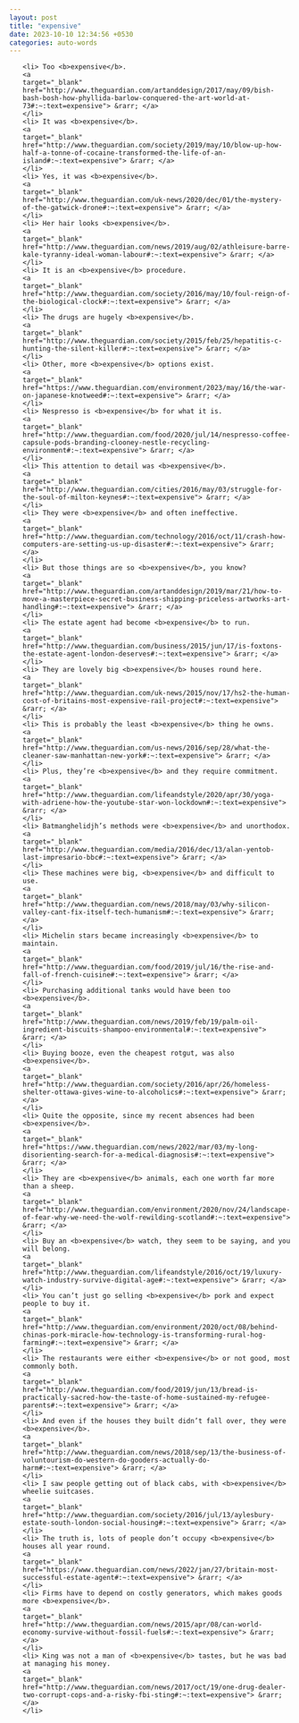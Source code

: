 ```yaml
---
layout: post
title: "expensive"
date: 2023-10-10 12:34:56 +0530
categories: auto-words
---
```

<ol>

    <li> Too <b>expensive</b>.
    <a 
    target="_blank" 
    href="http://www.theguardian.com/artanddesign/2017/may/09/bish-bash-bosh-how-phyllida-barlow-conquered-the-art-world-at-73#:~:text=expensive"> &rarr; </a>
    </li>
    <li> It was <b>expensive</b>.
    <a 
    target="_blank" 
    href="http://www.theguardian.com/society/2019/may/10/blow-up-how-half-a-tonne-of-cocaine-transformed-the-life-of-an-island#:~:text=expensive"> &rarr; </a>
    </li>
    <li> Yes, it was <b>expensive</b>.
    <a 
    target="_blank" 
    href="http://www.theguardian.com/uk-news/2020/dec/01/the-mystery-of-the-gatwick-drone#:~:text=expensive"> &rarr; </a>
    </li>
    <li> Her hair looks <b>expensive</b>.
    <a 
    target="_blank" 
    href="http://www.theguardian.com/news/2019/aug/02/athleisure-barre-kale-tyranny-ideal-woman-labour#:~:text=expensive"> &rarr; </a>
    </li>
    <li> It is an <b>expensive</b> procedure.
    <a 
    target="_blank" 
    href="http://www.theguardian.com/society/2016/may/10/foul-reign-of-the-biological-clock#:~:text=expensive"> &rarr; </a>
    </li>
    <li> The drugs are hugely <b>expensive</b>.
    <a 
    target="_blank" 
    href="http://www.theguardian.com/society/2015/feb/25/hepatitis-c-hunting-the-silent-killer#:~:text=expensive"> &rarr; </a>
    </li>
    <li> Other, more <b>expensive</b> options exist.
    <a 
    target="_blank" 
    href="https://www.theguardian.com/environment/2023/may/16/the-war-on-japanese-knotweed#:~:text=expensive"> &rarr; </a>
    </li>
    <li> Nespresso is <b>expensive</b> for what it is.
    <a 
    target="_blank" 
    href="http://www.theguardian.com/food/2020/jul/14/nespresso-coffee-capsule-pods-branding-clooney-nestle-recycling-environment#:~:text=expensive"> &rarr; </a>
    </li>
    <li> This attention to detail was <b>expensive</b>.
    <a 
    target="_blank" 
    href="http://www.theguardian.com/cities/2016/may/03/struggle-for-the-soul-of-milton-keynes#:~:text=expensive"> &rarr; </a>
    </li>
    <li> They were <b>expensive</b> and often ineffective.
    <a 
    target="_blank" 
    href="http://www.theguardian.com/technology/2016/oct/11/crash-how-computers-are-setting-us-up-disaster#:~:text=expensive"> &rarr; </a>
    </li>
    <li> But those things are so <b>expensive</b>, you know?
    <a 
    target="_blank" 
    href="http://www.theguardian.com/artanddesign/2019/mar/21/how-to-move-a-masterpiece-secret-business-shipping-priceless-artworks-art-handling#:~:text=expensive"> &rarr; </a>
    </li>
    <li> The estate agent had become <b>expensive</b> to run.
    <a 
    target="_blank" 
    href="http://www.theguardian.com/business/2015/jun/17/is-foxtons-the-estate-agent-london-deserves#:~:text=expensive"> &rarr; </a>
    </li>
    <li> They are lovely big <b>expensive</b> houses round here.
    <a 
    target="_blank" 
    href="http://www.theguardian.com/uk-news/2015/nov/17/hs2-the-human-cost-of-britains-most-expensive-rail-project#:~:text=expensive"> &rarr; </a>
    </li>
    <li> This is probably the least <b>expensive</b> thing he owns.
    <a 
    target="_blank" 
    href="http://www.theguardian.com/us-news/2016/sep/28/what-the-cleaner-saw-manhattan-new-york#:~:text=expensive"> &rarr; </a>
    </li>
    <li> Plus, they’re <b>expensive</b> and they require commitment.
    <a 
    target="_blank" 
    href="http://www.theguardian.com/lifeandstyle/2020/apr/30/yoga-with-adriene-how-the-youtube-star-won-lockdown#:~:text=expensive"> &rarr; </a>
    </li>
    <li> Batmanghelidjh’s methods were <b>expensive</b> and unorthodox.
    <a 
    target="_blank" 
    href="http://www.theguardian.com/media/2016/dec/13/alan-yentob-last-impresario-bbc#:~:text=expensive"> &rarr; </a>
    </li>
    <li> These machines were big, <b>expensive</b> and difficult to use.
    <a 
    target="_blank" 
    href="http://www.theguardian.com/news/2018/may/03/why-silicon-valley-cant-fix-itself-tech-humanism#:~:text=expensive"> &rarr; </a>
    </li>
    <li> Michelin stars became increasingly <b>expensive</b> to maintain.
    <a 
    target="_blank" 
    href="http://www.theguardian.com/food/2019/jul/16/the-rise-and-fall-of-french-cuisine#:~:text=expensive"> &rarr; </a>
    </li>
    <li> Purchasing additional tanks would have been too <b>expensive</b>.
    <a 
    target="_blank" 
    href="http://www.theguardian.com/news/2019/feb/19/palm-oil-ingredient-biscuits-shampoo-environmental#:~:text=expensive"> &rarr; </a>
    </li>
    <li> Buying booze, even the cheapest rotgut, was also <b>expensive</b>.
    <a 
    target="_blank" 
    href="http://www.theguardian.com/society/2016/apr/26/homeless-shelter-ottawa-gives-wine-to-alcoholics#:~:text=expensive"> &rarr; </a>
    </li>
    <li> Quite the opposite, since my recent absences had been <b>expensive</b>.
    <a 
    target="_blank" 
    href="https://www.theguardian.com/news/2022/mar/03/my-long-disorienting-search-for-a-medical-diagnosis#:~:text=expensive"> &rarr; </a>
    </li>
    <li> They are <b>expensive</b> animals, each one worth far more than a sheep.
    <a 
    target="_blank" 
    href="http://www.theguardian.com/environment/2020/nov/24/landscape-of-fear-why-we-need-the-wolf-rewilding-scotland#:~:text=expensive"> &rarr; </a>
    </li>
    <li> Buy an <b>expensive</b> watch, they seem to be saying, and you will belong.
    <a 
    target="_blank" 
    href="http://www.theguardian.com/lifeandstyle/2016/oct/19/luxury-watch-industry-survive-digital-age#:~:text=expensive"> &rarr; </a>
    </li>
    <li> You can’t just go selling <b>expensive</b> pork and expect people to buy it.
    <a 
    target="_blank" 
    href="http://www.theguardian.com/environment/2020/oct/08/behind-chinas-pork-miracle-how-technology-is-transforming-rural-hog-farming#:~:text=expensive"> &rarr; </a>
    </li>
    <li> The restaurants were either <b>expensive</b> or not good, most commonly both.
    <a 
    target="_blank" 
    href="http://www.theguardian.com/food/2019/jun/13/bread-is-practically-sacred-how-the-taste-of-home-sustained-my-refugee-parents#:~:text=expensive"> &rarr; </a>
    </li>
    <li> And even if the houses they built didn’t fall over, they were <b>expensive</b>.
    <a 
    target="_blank" 
    href="http://www.theguardian.com/news/2018/sep/13/the-business-of-voluntourism-do-western-do-gooders-actually-do-harm#:~:text=expensive"> &rarr; </a>
    </li>
    <li> I saw people getting out of black cabs, with <b>expensive</b> wheelie suitcases.
    <a 
    target="_blank" 
    href="http://www.theguardian.com/society/2016/jul/13/aylesbury-estate-south-london-social-housing#:~:text=expensive"> &rarr; </a>
    </li>
    <li> The truth is, lots of people don’t occupy <b>expensive</b> houses all year round.
    <a 
    target="_blank" 
    href="https://www.theguardian.com/news/2022/jan/27/britain-most-successful-estate-agent#:~:text=expensive"> &rarr; </a>
    </li>
    <li> Firms have to depend on costly generators, which makes goods more <b>expensive</b>.
    <a 
    target="_blank" 
    href="http://www.theguardian.com/news/2015/apr/08/can-world-economy-survive-without-fossil-fuels#:~:text=expensive"> &rarr; </a>
    </li>
    <li> King was not a man of <b>expensive</b> tastes, but he was bad at managing his money.
    <a 
    target="_blank" 
    href="http://www.theguardian.com/news/2017/oct/19/one-drug-dealer-two-corrupt-cops-and-a-risky-fbi-sting#:~:text=expensive"> &rarr; </a>
    </li>